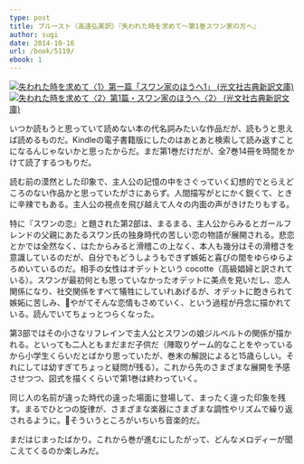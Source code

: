 ```yaml
---
type: post
title: プルースト（高遠弘美訳）『失われた時を求めて〜第1巻スワン家の方へ』
author: sugi
date: 2014-10-16
url: /book/5119/
ebook: 1
---
```

<a href="http://www.amazon.co.jp/exec/obidos/ASIN/4334752128/chezsugi-22/ref=nosim/" onclick="_gaq.push(['_trackEvent', 'outbound-article', 'http://www.amazon.co.jp/exec/obidos/ASIN/4334752128/chezsugi-22/ref=nosim/', '']);" name="amazletlink" target="_blank"><img src="http://i2.wp.com/ecx.images-amazon.com/images/I/51pY0XdYTAL._SL160_.jpg?w=660" alt="失われた時を求めて〈1〉第一篇「スワン家のほうへ1」 (光文社古典新訳文庫)" class="alignleft"  data-recalc-dims="1" /></a><a href="http://www.amazon.co.jp/exec/obidos/ASIN/433475239X/chezsugi-22/ref=nosim/" onclick="_gaq.push(['_trackEvent', 'outbound-article', 'http://www.amazon.co.jp/exec/obidos/ASIN/433475239X/chezsugi-22/ref=nosim/', '']);" name="amazletlink" target="_blank"><img src="http://i2.wp.com/ecx.images-amazon.com/images/I/411JSKxd5iL._SL160_.jpg?w=660" alt="失われた時を求めて〈2〉第1篇・スワン家のほうへ〈2〉 (光文社古典新訳文庫)" class="alignleft"  data-recalc-dims="1" /></a>

いつか読もうと思っていて読めない本の代名詞みたいな作品だが、読もうと思えば読めるものだ。Kindleの電子書籍版にしたのはあとあと検索して読み返すことになるんじゃないかと思ったからだ。まだ第1巻だけだが、全7巻14冊を時間をかけて読了するつもりだ。

読む前の漠然とした印象で、主人公の記憶の中をさぐっていく幻想的でとらえどころのない作品かと思っていたがさにあらず。人間描写がとにかく鋭くて、ときに辛辣でもある。主人公の視点を飛び越えて人々の内面の声がきけたりもする。

特に『スワンの恋』と題された第2部は、まるまる、主人公からみるとガールフレンドの父親にあたるスワン氏の独身時代の苦しい恋の物語が展開される。悲恋とかでは全然なく、はたからみると滑稽この上なく、本人も幾分はその滑稽さを意識しているのだが、自分でもどうしようもできず嫉妬と喜びの間をゆらゆらよろめいているのだ。相手の女性はオデットという cocotte（高級娼婦と訳されている）。スワンが最初何とも思っていなかったオデットに美点を見いだし、恋人関係になり、社交関係をすべて犠牲にしていれあげるが、オデットに飽きられて嫉妬に苦しみ、やがてそんな恋情もさめていく、という過程が丹念に描かれている。読んでいてちょっとつらくなった。

第3部ではその小さなリフレインで主人公とスワンの娘ジルベルトの関係が描かれる。といっても二人ともまだまだ子供だ（陣取りゲーム的なことをやっているから小学生くらいだとばかり思っていたが、巻末の解説によると15歳らしい。それにしては幼すぎてちょっと疑問が残る）。これから先のさまざまな展開を予感させつつ、図式を描くくらいで第1巻は終わっていく。

同じ人の名前が違った時代の違った場面に登場して、まったく違った印象を残す。まるでひとつの旋律が、さまざまな楽器にさまざまな調性やリズムで繰り返されるように。そういうところがいちいち音楽的だ。

まだはじまったばかり。これから巻が進むにしたがって、どんなメロディーが聞こえてくるのか楽しみだ。
